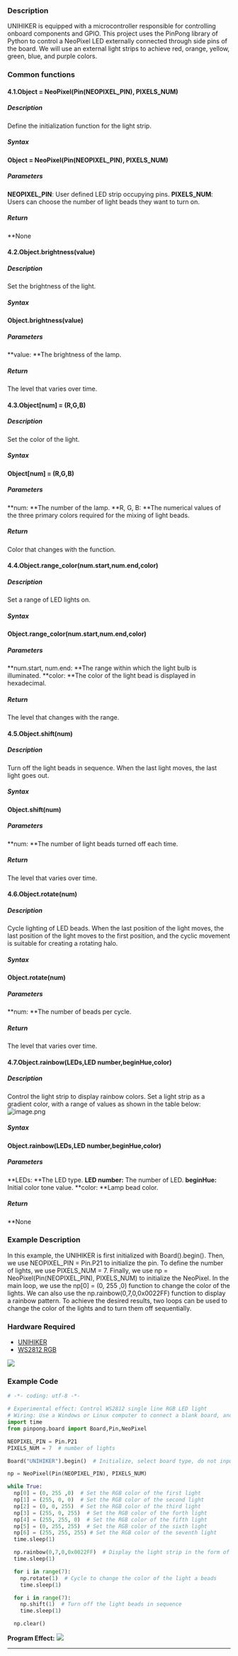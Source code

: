 ### **Description**
UNIHIKER is equipped with a microcontroller responsible for controlling onboard components and GPIO. This project uses the PinPong library of Python to control a NeoPixel LED externally connected through side pins of the board. We will use an external light strips to achieve red, orange, yellow, green, blue, and purple colors.
### **Common functions**
#### **4.1.**Object = NeoPixel(Pin(NEOPIXEL_PIN), PIXELS_NUM)****
##### **Description**
Define the initialization function for the light strip.
##### **Syntax**
**Object = NeoPixel(Pin(NEOPIXEL_PIN), PIXELS_NUM)**
##### **Parameters**
**NEOPIXEL_PIN**: User defined LED strip occupying pins.
**PIXELS_NUM**: Users can choose the number of light beads they want to turn on.
##### **Return**
**None
#### **4.2.**Object.brightness(value)****
##### **Description**
Set the brightness of the light.
##### **Syntax**
**Object.brightness(value)**
##### **Parameters**
**value: **The brightness of the lamp.
##### **Return**
The level that varies over time.
#### **4.3.**Object[num] = (R,G,B)****
##### **Description**
Set the color of the light.
##### **Syntax**
**Object[num] = (R,G,B)**
##### **Parameters**
**num: **The number of the lamp.
**R, G, B: **The numerical values of the three primary colors required for the mixing of light beads.
##### **Return**
Color that changes with the function.
#### **4.4.**Object.range_color(num.start,num.end,color)****
##### **Description**
Set a range of LED lights on.
##### **Syntax**
**Object.range_color(num.start,num.end,color)**
##### **Parameters**
**num.start, num.end: **The range within which the light bulb is illuminated.
**color: **The color of the light bead is displayed in hexadecimal.
##### **Return**
The level that changes with the range.
#### **4.5.**Object.shift(num)****
##### **Description**
Turn off the light beads in sequence. When the last light moves, the last light goes out.
##### **Syntax**
**Object.shift(num)**
##### **Parameters**
**num: **The number of light beads turned off each time.
##### **Return**
The level that varies over time.
#### **4.6.**Object.rotate(num)****
##### **Description**
Cycle lighting of LED beads. When the last position of the light moves, the last position of the light moves to the first position, and the cyclic movement is suitable for creating a rotating halo.
##### **Syntax**
**Object.rotate(num)**
##### **Parameters**
**num: **The number of beads per cycle.
##### **Return**
The level that varies over time.
#### **4.7.**Object.rainbow(LEDs,LED number,beginHue,color)****
##### **Description**
Control the light strip to display rainbow colors. Set a light strip as a gradient color, with a range of values as shown in the table below:
![image.png](img/4_LED_Strip/1723099872034-38bef14c-28d6-4e94-8dba-5058bd425519.png)
##### **Syntax**
**Object.rainbow(LEDs,LED number,beginHue,color)**
##### **Parameters**
**LEDs: **The LED type.
**LED number:** The number of LED.
**beginHue:** Initial color tone value.
**color: **Lamp bead color.
##### **Return**
**None
### **Example Description**
In this example, the UNIHIKER is first initialized with Board().begin(). Then, we use NEOPIXEL_PIN = Pin.P21 to initialize the pin. To define the number of lights, we use PIXELS_NUM = 7. Finally, we use np = NeoPixel(Pin(NEOPIXEL_PIN), PIXELS_NUM) to initialize the NeoPixel. In the main loop, we use the np[0] = (0, 255 ,0) function to change the color of the lights. We can also use the np.rainbow(0,7,0,0x0022FF) function to display a rainbow pattern. To achieve the desired results, two loops can be used to change the color of the lights and to turn them off sequentially.
### **Hardware Required**

- [UNIHIKER](https://www.dfrobot.com/product-2691.html)
- [WS2812 RGB](https://www.dfrobot.com.cn/goods-2629.html)

![](img/4_LED_Strip/1720151071965-9ea00f50-9a4f-46b7-801e-1c4a6425cce5.png)
### **Example Code**
```python
# -*- coding: utf-8 -*-

# Experimental effect: Control WS2812 single line RGB LED light
# Wiring: Use a Windows or Linux computer to connect a blank board, and connect the ws2812 light to the p21 port
import time
from pinpong.board import Board,Pin,NeoPixel

NEOPIXEL_PIN = Pin.P21
PIXELS_NUM = 7  # number of lights

Board("UNIHIKER").begin()  # Initialize, select board type, do not input board type for automatic recognition

np = NeoPixel(Pin(NEOPIXEL_PIN), PIXELS_NUM)

while True:
  np[0] = (0, 255 ,0)  # Set the RGB color of the first light
  np[1] = (255, 0, 0)  # Set the RGB color of the second light
  np[2] = (0, 0, 255)  # Set the RGB color of the third light
  np[3] = (255, 0, 255)  # Set the RGB color of the forth light
  np[4] = (255, 255, 0)  # Set the RGB color of the fifth light
  np[5] = (0, 255, 255)  # Set the RGB color of the sixth light
  np[6] = (255, 255, 255) # Set the RGB color of the seventh light
  time.sleep(1)

  np.rainbow(0,7,0,0x0022FF)  # Display the light strip in the form of a rainbow
  time.sleep(1)

  for i in range(7):
    np.rotate(1)  # Cycle to change the color of the light a beads
    time.sleep(1)

  for i in range(7):
    np.shift(1)  # Turn off the light beads in sequence
    time.sleep(1)

  np.clear()
```
**Program Effect:**
![](img/4_LED_Strip/1721282070837-c76388ff-0d8b-4a56-982b-593a09caea0b.gif)


---
